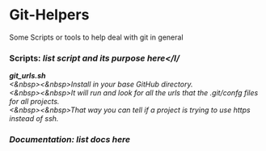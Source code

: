 # Git-Helpers
Some Scripts or tools to help deal with git in general

### Scripts: <I>list script and its purpose here</I/
<B>git_urls.sh</B><br>
  <&nbsp><&nbsp>Install in your base GitHub directory.<br>
  <&nbsp><&nbsp>It will run and look for all the urls that the .git/confg files for all projects.<br>
  <&nbsp><&nbsp>That way you can tell if a project is trying to use https instead of ssh.<br>
  
### Documentation: list docs here

